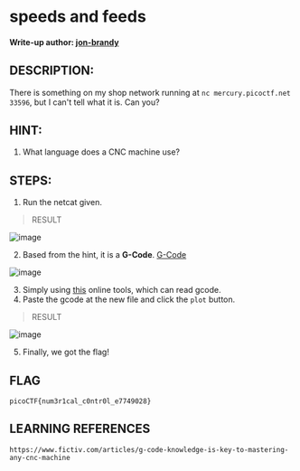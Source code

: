 # speeds and feeds
#### Write-up author: [jon-brandy](https://github.com/jon-brandy)
## DESCRIPTION:
There is something on my shop network running at `nc mercury.picoctf.net 33596`, but I can't tell what it is. Can you?
## HINT:
1. What language does a CNC machine use?
## STEPS:
1. Run the netcat given.

> RESULT

![image](https://user-images.githubusercontent.com/70703371/189484803-4c267cc1-4f21-4941-9426-1b2f38c04299.png)

2. Based from the hint, it is a **G-Code**. [G-Code](https://github.com/jon-brandy/CTF-WRITE-UP/blob/e45052a172d558129a3b232fb8e799caf5a5466e/Asset/speeds%20and%20feeds/nc.gcode)


![image](https://user-images.githubusercontent.com/70703371/189485041-7035fce6-4630-4775-bc86-19d5438d92b4.png)


3. Simply using [this](https://ncviewer.com/) online tools, which can read gcode.
4. Paste the gcode at the new file and click the `plot` button.

> RESULT


![image](https://user-images.githubusercontent.com/70703371/189485094-2575d234-25bd-49c3-b610-d83e53bd9048.png)


5. Finally, we got the flag!

## FLAG

```
picoCTF{num3r1cal_c0ntr0l_e7749028}
```

## LEARNING REFERENCES

```
https://www.fictiv.com/articles/g-code-knowledge-is-key-to-mastering-any-cnc-machine
```



